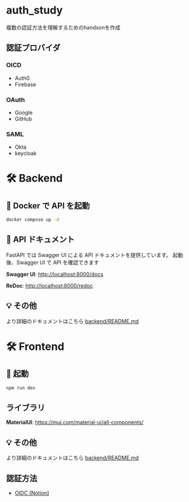 # auth_study

複数の認証方法を理解するためのhandsonを作成

## 認証プロバイダ

### OICD
- Auth0
- Firebase

### OAuth
- Google
- GitHub

### SAML
- Okta
- keycloak


# 🛠 Backend

## 🚀 Docker で API を起動
```bash
docker compose up -d
```
## 📖 API ドキュメント
FastAPI では Swagger UI による API ドキュメントを提供しています。
起動後、Swagger UI で API を確認できます

**Swagger UI**: [http://localhost:8000/docs](http://localhost:8000/docs)

**ReDoc**: [http://localhost:8000/redoc](http://localhost:8000/redoc)

## 💡 その他

より詳細のドキュメントはこちら [backend/README.md](../backend/README.md)

# 🛠 Frontend

## 🚀 起動
```bash
npm run dev
```

## ライブラリ

**MaterialUI**: https://mui.com/material-ui/all-components/

## 💡 その他

より詳細のドキュメントはこちら [backend/README.md](../frontend/README.md)


## 認証方法
* [OIDC (Notion)](https://zesty-address-ae0.notion.site/OIDC-1b47d2e4bbf88006a111e360577911e3?pvs=4)